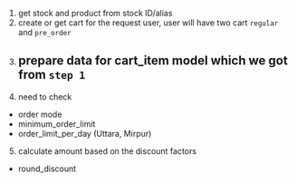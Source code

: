 1. get stock and product from stock ID/alias
2. create or get cart for the request user, user will have two cart `regular` and `pre_order`
3. prepare data for cart_item model which we got from `step 1`
    -
4. need to check
 - order mode
 - minimum_order_limit
 - order_limit_per_day (Uttara, Mirpur)

5. calculate amount based on the discount factors
 - round_discount